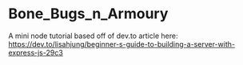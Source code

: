 # Bone_Bugs_n_Armoury
A mini node tutorial based off of dev.to article here: https://dev.to/lisahjung/beginner-s-guide-to-building-a-server-with-express-js-29c3

